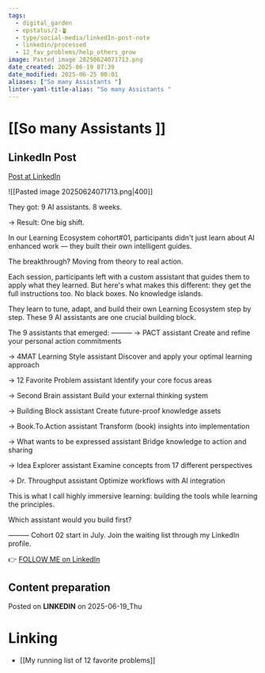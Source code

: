 ```yaml
---
tags:
  - digital_garden
  - epstatus/2-🪴
  - type/social-media/linkedIn-post-note
  - linkedin/processed
  - 12_fav_problems/help_others_grow
image: Pasted image 20250624071713.png
date_created: 2025-06-19 07:39
date_modified: 2025-06-25 00:01
aliases: ["So many Assistants "]
linter-yaml-title-alias: "So many Assistants "
---
```

# [[So many Assistants ]]

## LinkedIn Post

[Post at LinkedIn](https://www.linkedin.com/posts/sebastiankamilli_they-got-9-ai-assistants-8-weeks-result-activity-7341346248827838466-keBp?utm_source=share&utm_medium=member_desktop&rcm=ACoAAA1M1pkBgWCYPhT45EpfLiHzViQqRWNCIv4)

![[Pasted image 20250624071713.png|400]]

 They got: 9 AI assistants. 8 weeks. 

→ Result: One big shift.

In our Learning Ecosystem cohort#01,  participants didn't just learn about AI enhanced work — they built their own intelligent guides.

The breakthrough? Moving from theory to real action.

Each session, participants left with a custom assistant that guides them to apply what they learned. But here's what makes this different: they get the full instructions too. No black boxes. No knowledge islands.

They learn to tune, adapt, and build their own Learning Ecosystem step by step. These 9 AI assistants are one crucial building block.

The 9 assistants that emerged:
———
→ PACT assistant
Create and refine your personal action commitments

→ 4MAT Learning Style assistant
Discover and apply your optimal learning approach

→ 12 Favorite Problem assistant
Identify your core focus areas

→ Second Brain assistant
Build your external thinking system

→ Building Block assistant
Create future-proof knowledge assets

→ Book.To.Action assistant
Transform (book) insights into implementation

→ What wants to be expressed assistant
Bridge knowledge to action and sharing

→ Idea Explorer assistant
Examine concepts from 17 different perspectives

→ Dr. Throughput assistant
Optimize workflows with AI integration

This is what I call highly immersive learning: 
building the tools while learning the principles.

Which assistant would you build first?

———
Cohort 02 start in July. 
Join the waiting list through my LinkedIn profile.

👉 [FOLLOW ME on LinkedIn](https://www.linkedin.com/comm/mynetwork/discovery-see-all?usecase=PEOPLE_FOLLOWS&followMember=sebastiankamilli)

## Content preparation

Posted on **LINKEDIN** on 2025-06-19_Thu

# Linking

+ [[My running list of 12 favorite problems]]